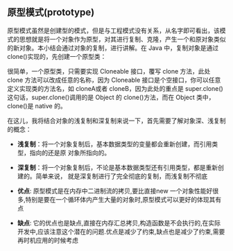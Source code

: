 ## 原型模式(prototype)

原型模式虽然是创建型的模式，但是与工程模式没有关系，从名字即可看出，该模式的思想就是将一个对象作为原型，对其进行复制、克隆，产生一个和原对象类似的新对象。本小结会通过对象的复制，进行讲解。在 Java 中，复制对象是通过 clone()实现的，先创建一个原型类：

很简单，一个原型类，只需要实现 Cloneable 接口，覆写 clone 方法，此处 clone 方法可以改成任意的名称，因为 Cloneable 接口是个空接口，你可以任意定义实现类的方法名，如 cloneA或者 cloneB，因为此处的重点是 super.clone()这句话，super.clone()调用的是 Object 的 clone()方法，而在 Object 类中，clone()是 native 的。

在这儿，我将结合对象的浅复制和深复制来说一下，首先需要了解对象深、浅复制的概念：
* **浅复制**：将一个对象复制后，基本数据类型的变量都会重新创建，而引用类型，指向的还是原
对象所指向的。
* **深复制**：将一个对象复制后，不论是基本数据类型还有引用类型，都是重新创建的。简单来说，
就是深复制进行了完全彻底的复制，而浅复制不彻底

* **优点**: 原型模式是在内存中二进制流的拷贝,要比直接new 一个对象性能好很多,特别是要在一个循环体内产生大量的对象时,原型模式可以更好的体现其有点
* **缺点**: 它的优点也是缺点,直接在内存汇总拷贝,构造函数是不会执行的,在实际开发中,应该注意这个潜在的问题.优点是减少了约束,缺点也是减少了约束,需要再时机应用的时候考虑
